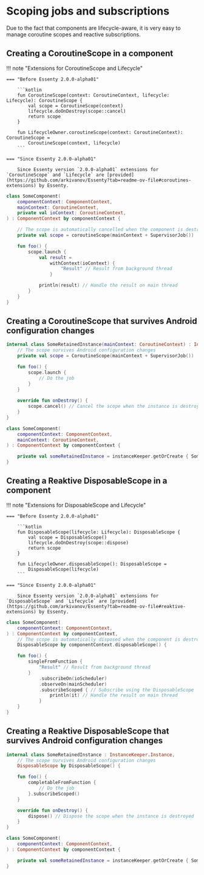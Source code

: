 # Scoping jobs and subscriptions

Due to the fact that components are lifecycle-aware, it is very easy to manage coroutine scopes and reactive subscriptions.

## Creating a CoroutineScope in a component

!!! note "Extensions for CoroutineScope and Lifecycle"

    === "Before Essenty 2.0.0-alpha01"
    
        ```kotlin
        fun CoroutineScope(context: CoroutineContext, lifecycle: Lifecycle): CoroutineScope {
            val scope = CoroutineScope(context)
            lifecycle.doOnDestroy(scope::cancel)
            return scope
        }
        
        fun LifecycleOwner.coroutineScope(context: CoroutineContext): CoroutineScope =
            CoroutineScope(context, lifecycle)
        ```
    
    === "Since Essenty 2.0.0-alpha01"
    
        Since Essenty version `2.0.0-alpha01` extensions for `CoroutineScope` and `Lifecycle` are [provided](https://github.com/arkivanov/Essenty?tab=readme-ov-file#coroutines-extensions) by Essenty.

```kotlin
class SomeComponent(
    componentContext: ComponentContext,
    mainContext: CoroutineContext,
    private val ioContext: CoroutineContext,
) : ComponentContext by componentContext {

    // The scope is automatically cancelled when the component is destroyed
    private val scope = coroutineScope(mainContext + SupervisorJob())

    fun foo() {
        scope.launch {
            val result =
                withContext(ioContext) {
                    "Result" // Result from background thread
                }

            println(result) // Handle the result on main thread
        }
    }
}
```

## Creating a CoroutineScope that survives Android configuration changes

```kotlin
internal class SomeRetainedInstance(mainContext: CoroutineContext) : InstanceKeeper.Instance {
    // The scope survives Android configuration changes
    private val scope = CoroutineScope(mainContext + SupervisorJob())

    fun foo() {
        scope.launch {
            // Do the job
        }
    }
    
    override fun onDestroy() {
        scope.cancel() // Cancel the scope when the instance is destroyed
    }
}

class SomeComponent(
    componentContext: ComponentContext,
    mainContext: CoroutineContext,
) : ComponentContext by componentContext {

    private val someRetainedInstance = instanceKeeper.getOrCreate { SomeRetainedInstance(mainContext) }
}
```

## Creating a Reaktive DisposableScope in a component

!!! note "Extensions for DisposableScope and Lifecycle"

    === "Before Essenty 2.0.0-alpha01"
    
        ```kotlin
        fun DisposableScope(lifecycle: Lifecycle): DisposableScope {
            val scope = DisposableScope()
            lifecycle.doOnDestroy(scope::dispose)
            return scope
        }
        
        fun LifecycleOwner.disposableScope(): DisposableScope =
            DisposableScope(lifecycle)
        ```
    
    === "Since Essenty 2.0.0-alpha01"
    
        Since Essenty version `2.0.0-alpha01` extensions for `DisposableScope` and `Lifecycle` are [provided](https://github.com/arkivanov/Essenty?tab=readme-ov-file#reaktive-extensions) by Essenty.

```kotlin
class SomeComponent(
    componentContext: ComponentContext,
) : ComponentContext by componentContext,
    // The scope is automatically disposed when the component is destroyed
    DisposableScope by componentContext.disposableScope() {

    fun foo() {
        singleFromFunction {
            "Result" // Result from background thread
        }
            .subscribeOn(ioScheduler)
            .observeOn(mainScheduler)
            .subscribeScoped { // Subscribe using the DisposableScope
                println(it) // Handle the result on main thread
            }
    }
}
```

## Creating a Reaktive DisposableScope that survives Android configuration changes

```kotlin
internal class SomeRetainedInstance : InstanceKeeper.Instance,
    // The scope survives Android configuration changes
    DisposableScope by DisposableScope() {

    fun foo() {
        completableFromFunction {
            // Do the job
        }.subscribeScoped()
    }

    override fun onDestroy() {
        dispose() // Dispose the scope when the instance is destroyed
    }
}

class SomeComponent(
    componentContext: ComponentContext,
) : ComponentContext by componentContext {

    private val someRetainedInstance = instanceKeeper.getOrCreate { SomeRetainedInstance() }
}
```
